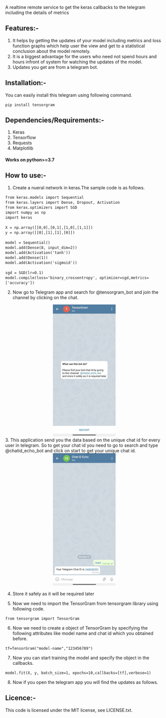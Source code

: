 A realtime remote service to get the keras callbacks to the telegram including the details of metrics 

## Features:-

1. It helps by getting the updates of your model including metrics and loss function graphs which help user the view and get to a statistical conclusion about the model remotely.
2. It is a biggest advantage for the users who need not spend hours and hours infront of system for watching the updates of the model.
3. Updates you get are from a telegram bot.

## Installation:-

You can easily install this telegram using following command.
```
pip install tensorgram
```
## Dependencies/Requirements:-

1. Keras
2. Tensorflow
3. Requests
4. Matplotlib

#### Works on python>=3.7

## How to use:-

1. Create a nueral network in keras.The sample code is as follows.
```
from keras.models import Sequential
from keras.layers import Dense, Dropout, Activation
from keras.optimizers import SGD
import numpy as np 
import keras

X = np.array([[0,0],[0,1],[1,0],[1,1]])
y = np.array([[0],[1],[1],[0]])

model = Sequential()
model.add(Dense(8, input_dim=2))
model.add(Activation('tanh'))
model.add(Dense(1))
model.add(Activation('sigmoid'))

sgd = SGD(lr=0.1)
model.compile(loss='binary_crossentropy', optimizer=sgd,metrics=['accuracy'])

```

2. Now go to Telegram app and search for @tensorgram_bot and join the channel by clicking on the chat.
<center><img src="Images/start.jpeg" width=200px></center>
3. This application send you the data based on the unique chat id for every user in telegram. So to get your chat id you need to go to search and type @chatid_echo_bot and click on start to get your unique chat id.
<center><img src="Images/chatid.jpeg" width=200px></center>


4. Store it safely as it will be required later

5. Now we need to import the TensorGram from tensorgram library using following code.

```
from tensorgram import TensorGram
```

6. Now we need to create a object of TensorGram by specifying the following attributes like model name and chat id which you obtained before.

```
tf=TensorGram("model-name","123456789")
```

7. Now you can start training the model and specify the object in the callbacks.

```
model.fit(X, y, batch_size=1, epochs=10,callbacks=[tf],verbose=1)
```

8. Now if you open the telegram app you will find the updates as follows.


## Licence:-

This code is licensed under the MIT license, see LICENSE.txt.


